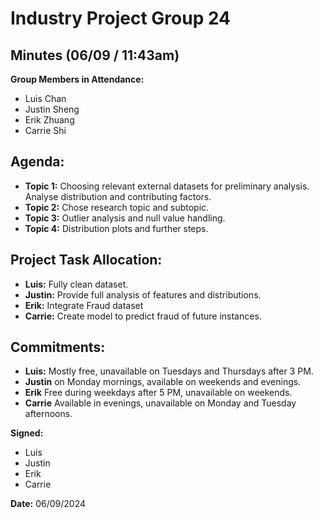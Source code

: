 # Industry Project Group 24
## Minutes (06/09 / 11:43am)

**Group Members in Attendance:**
- Luis Chan
- Justin Sheng
- Erik Zhuang
- Carrie Shi

## Agenda:
- **Topic 1:** Choosing relevant external datasets for preliminary analysis. Analyse distribution and contributing factors.
- **Topic 2:** Chose research topic and subtopic.
- **Topic 3:** Outlier analysis and null value handling.
- **Topic 4:** Distribution plots and further steps. 

## Project Task Allocation:
- **Luis:** Fully clean dataset.
- **Justin:** Provide full analysis of features and distributions.
- **Erik:** Integrate Fraud dataset
- **Carrie:** Create model to predict fraud of future instances.

## Commitments:
- **Luis:** Mostly free, unavailable on Tuesdays and Thursdays after 3 PM.
- **Justin** on Monday mornings, available on weekends and evenings.
- **Erik** Free during weekdays after 5 PM, unavailable on weekends.
- **Carrie** Available in evenings, unavailable on Monday and Tuesday afternoons.

**Signed:**
- Luis
- Justin   
- Erik
- Carrie

**Date:** 06/09/2024
